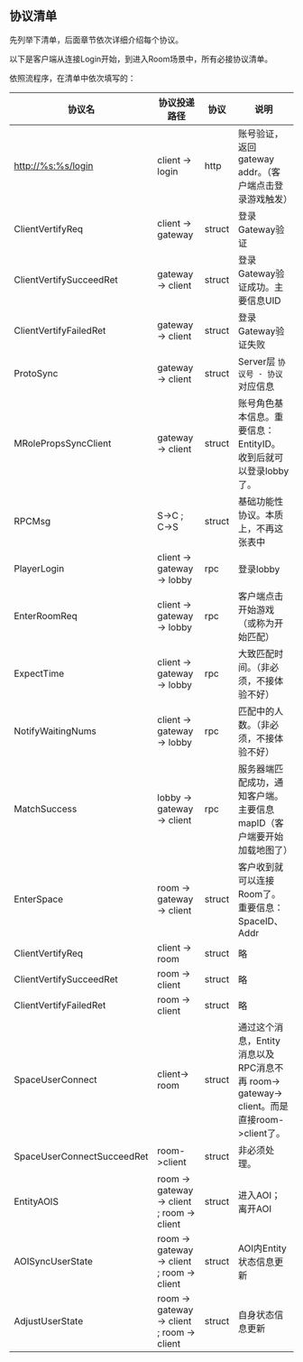 ## 协议清单

先列举下清单，后面章节依次详细介绍每个协议。

以下是客户端从连接Login开始，到进入Room场景中，所有必接协议清单。

依照流程序，在清单中依次填写的：

| 协议名                        | 协议投递路径                                     | 协议     | 说明                                                           |
| -------------------------- | ------------------------------------------ | ------ | ------------------------------------------------------------ |
| <http://%s:%s/login>       | client -> login                            | http   | 账号验证，返回gateway addr。（客户端点击登录游戏触发）                            |
| ClientVertifyReq           | client -> gateway                          | struct | 登录Gateway验证                                                  |
| ClientVertifySucceedRet    | gateway -> client                          | struct | 登录Gateway验证成功。主要信息UID                                                |
| ClientVertifyFailedRet     | gateway -> client                          | struct | 登录Gateway验证失败                                                |
| ProtoSync                  | gateway -> client                          | struct | Server层 `协议号 - 协议` 对应信息                                      |
| MRolePropsSyncClient       | gateway -> client                          | struct | 账号角色基本信息。重要信息：EntityID。收到后就可以登录lobby了。                       |
| RPCMsg                     | S->C ; C->S                                | struct | 基础功能性协议。本质上，不再这张表中                                           |
| PlayerLogin                | client -> gateway -> lobby                 | rpc    | 登录lobby                                                      |
| EnterRoomReq               | client -> gateway -> lobby                 | rpc    | 客户端点击 开始游戏（或称为开始匹配）                                          |
| ExpectTime                 | client -> gateway -> lobby                 | rpc    | 大致匹配时间。（非必须，不接体验不好）                                          |
| NotifyWaitingNums          | client -> gateway -> lobby                 | rpc    | 匹配中的人数。（非必须，不接体验不好）                                          |
| MatchSuccess               | lobby -> gateway -> client                 | rpc    | 服务器端匹配成功，通知客户端。主要信息mapID（客户端要开始加载地图了）                                 |
| EnterSpace                 | room -> gateway -> client                  | struct | 客户收到就可以连接Room了。重要信息：SpaceID、Addr                             |
| ClientVertifyReq           | client -> room                             | struct | 略                                                            |
| ClientVertifySucceedRet    | room -> client                             | struct | 略                                                            |
| ClientVertifyFailedRet     | room -> client                             | struct | 略                                                            |
| SpaceUserConnect           | client-> room                              | struct | 通过这个消息，Entity消息以及RPC消息不再 room-> gateway-> client。而是直接room->client了。 |
| SpaceUserConnectSucceedRet | room->client                               | struct | 非必须处理。                                                       |
| EntityAOIS                 | room -> gateway -> client ; room -> client | struct | 进入AOI；离开AOI                                                  |
| AOISyncUserState           | room -> gateway -> client ; room -> client | struct | AOI内Entity状态信息更新                                             |
| AdjustUserState            | room -> gateway -> client ; room -> client | struct | 自身状态信息更新                                                     |
